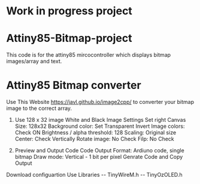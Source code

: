  # Work in progress project

# Attiny85-Bitmap-project
This code is for the attiny85 mircocontroller which displays bitmap images/array and text. 

# Attiny85 Bitmap converter
Use This Website https://javl.github.io/image2cpp/ to converter your bitmap image to the correct array.

1. Use 128 x 32 image White and Black 
Image Settings
Set right Canvas Size: 128x32
Background color: Set Transparent
Invert Image colors: Check ON
Brightness / alpha threshold: 128
Scaling: Original size
Center: Check Vertically
Rotate image: No Check
Filp: No Check

2. Preview and Output Code
Code Output Format: Ardiuno code, single bitmap
Draw mode: Vertical - 1 bit per pixel
Genrate Code and Copy Output

Download configuartion
Use Libraries
-- TinyWireM.h
-- TinyOzOLED.h





